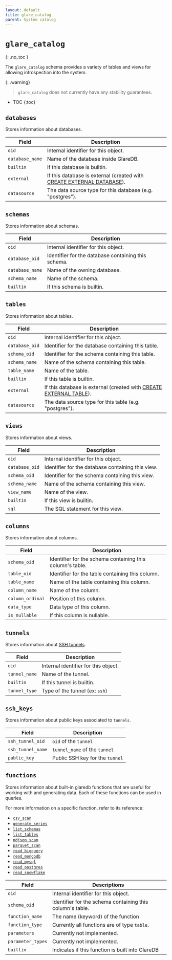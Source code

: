 ```yaml
---
layout: default
title: glare_catalog
parent: System catalog
---
```


<!-- markdownlint-disable MD022 -->

<!-- prettier-ignore-start -->
# `glare_catalog`
{: .no_toc }
<!-- prettier-ignore-end -->

<!-- markdownlint-enable MD022 -->

The `glare_catalog` schema provides a variety of tables and views for allowing
introspection into the system.

{: .warning}

> `glare_catalog` does not currently have any stability guarantees.

<!-- prettier-ignore -->
- TOC
{:toc}

## `databases`

Stores information about databases.

| Field           | Description                                                             |
| --------------- | ----------------------------------------------------------------------- |
| `oid`           | Internal identifier for this object.                                    |
| `database_name` | Name of the database inside GlareDB.                                    |
| `builtin`       | If this database is builtin.                                            |
| `external`      | If this database is external (created with [CREATE EXTERNAL DATABASE]). |
| `datasource`    | The data source type for this database (e.g. "postgres").               |

## `schemas`

Stores information about schemas.

| Field           | Description                                         |
| --------------- | --------------------------------------------------- |
| `oid`           | Internal identifier for this object.                |
| `database_oid`  | Identifier for the database containing this schema. |
| `database_name` | Name of the owning database.                        |
| `schema_name`   | Name of the schema.                                 |
| `builtin`       | If this schema is builtin.                          |

## `tables`

Stores information about tables.

| Field          | Description                                                          |
| -------------- | -------------------------------------------------------------------- |
| `oid`          | Internal identifier for this object.                                 |
| `database_oid` | Identifier for the database containing this table.                   |
| `schema_oid`   | Identifier for the schema containing this table.                     |
| `schema_name`  | Name of the schema containing this table.                            |
| `table_name`   | Name of the table.                                                   |
| `builtin`      | If this table is builtin.                                            |
| `external`     | If this database is external (created with [CREATE EXTERNAL TABLE]). |
| `datasource`   | The data source type for this table (e.g. "postgres").               |

## `views`

Stores information about views.

| Field          | Description                                       |
| -------------- | ------------------------------------------------- |
| `oid`          | Internal identifier for this object.              |
| `database_oid` | Identifier for the database containing this view. |
| `schema_oid`   | Identifier for the schema containing this view.   |
| `schema_name`  | Name of the schema containing this view.          |
| `view_name`    | Name of the view.                                 |
| `builtin`      | If this view is builtin.                          |
| `sql`          | The SQL statement for this view.                  |

## `columns`

Stores information about columns.

| Field            | Description                                               |
| ---------------- | --------------------------------------------------------- |
| `schema_oid`     | Identifier for the schema containing this column's table. |
| `table_oid`      | Identifier for the table containing this column.          |
| `table_name`     | Name of the table containing this column.                 |
| `column_name`    | Name of the column.                                       |
| `column_ordinal` | Position of this column.                                  |
| `data_type`      | Data type of this column.                                 |
| `is_nullable`    | If this column is nullable.                               |

## `tunnels`

Stores information about [SSH tunnels].

| Field         | Description                          |
| ------------- | ------------------------------------ |
| `oid`         | Internal identifier for this object. |
| `tunnel_name` | Name of the tunnel.                  |
| `builtin`     | If this tunnel is builtin.           |
| `tunnel_type` | Type of the tunnel (ex: `ssh`)       |

## `ssh_keys`

Stores information about public keys associated to `tunnels`.

| Field             | Description                     |
| ----------------- | ------------------------------- |
| `ssh_tunnel_oid`  | `oid` of the `tunnel`           |
| `ssh_tunnel_name` | `tunnel_name` of the `tunnel`   |
| `public_key`      | Public SSH key for the `tunnel` |

## `functions`

Stores information about built-in glaredb functions that are useful for working
with and generating data. Each of these functions can be used in queries.

For more information on a specific function, refer to its reference:

- [`csv_scan`]
- [`generate_series`]
- [`list_schemas`]
- [`list_tables`]
- [`ndjson_scan`]
- [`parquet_scan`]
- [`read_bigquery`]
- [`read_mongodb`]
- [`read_mysql`]
- [`read_postgres`]
- [`read_snowflake`]

| Field             | Descriptions                                              |
| ----------------- | --------------------------------------------------------- |
| `oid`             | Internal identifier for this object.                      |
| `schema_oid`      | Identifier for the schema containing this column's table. |
| `function_name`   | The name (keyword) of the function                        |
| `function_type`   | Currently all functions are of type `table`.              |
| `parameters`      | Currently not implemented.                                |
| `parameter_types` | Currently not implemented.                                |
| `builtin`         | Indicates if this function is built into GlareDB          |

[CREATE EXTERNAL TABLE]: /glaredb/sql-commands/create-external-table.html
[CREATE EXTERNAL DATABASE]: /glaredb/sql-commands/create-external-database.html
[SSH tunnels]: /docs/data-sources/overview.html#securing-connections-with-ssh-tunnels
[`csv_scan`]: /glaredb/sql-commands/csv_scan
[`generate_series`]: /glaredb/sql-commands/generate_series
[`list_schemas`]: /glaredb/sql-commands/list_schemas
[`list_tables`]: /glaredb/sql-commands/list_tables
[`ndjson_scan`]: /glaredb/sql-commands/ndjson_scan
[`parquet_scan`]: /glaredb/sql-commands/parquet_scan
[`read_bigquery`]: /glaredb/sql-commands/read_bigquery
[`read_mongodb`]: /glaredb/sql-commands/read_mongodb
[`read_mysql`]: /glaredb/sql-commands/read_mysql
[`read_postgres`]: /glaredb/sql-commands/read_postgres
[`read_snowflake`]: /glaredb/sql-commands/read_snowflake
